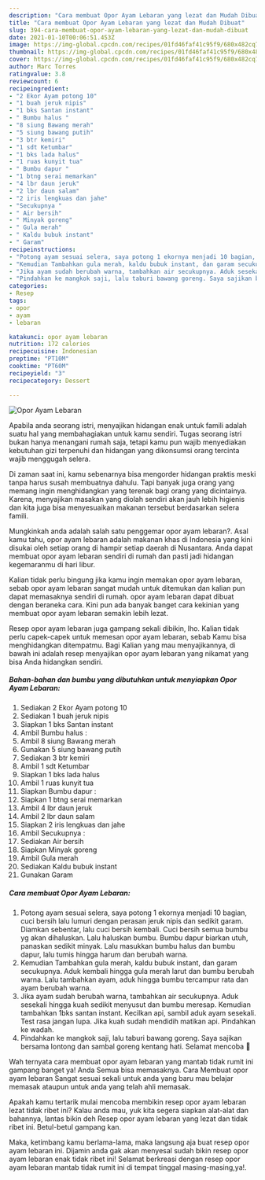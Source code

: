 ```yaml
---
description: "Cara membuat Opor Ayam Lebaran yang lezat dan Mudah Dibuat"
title: "Cara membuat Opor Ayam Lebaran yang lezat dan Mudah Dibuat"
slug: 394-cara-membuat-opor-ayam-lebaran-yang-lezat-dan-mudah-dibuat
date: 2021-01-10T00:06:51.453Z
image: https://img-global.cpcdn.com/recipes/01fd46faf41c95f9/680x482cq70/opor-ayam-lebaran-foto-resep-utama.jpg
thumbnail: https://img-global.cpcdn.com/recipes/01fd46faf41c95f9/680x482cq70/opor-ayam-lebaran-foto-resep-utama.jpg
cover: https://img-global.cpcdn.com/recipes/01fd46faf41c95f9/680x482cq70/opor-ayam-lebaran-foto-resep-utama.jpg
author: Marc Torres
ratingvalue: 3.8
reviewcount: 6
recipeingredient:
- "2 Ekor Ayam potong 10"
- "1 buah jeruk nipis"
- "1 bks Santan instant"
- " Bumbu halus "
- "8 siung Bawang merah"
- "5 siung bawang putih"
- "3 btr kemiri"
- "1 sdt Ketumbar"
- "1 bks lada halus"
- "1 ruas kunyit tua"
- " Bumbu dapur "
- "1 btng serai memarkan"
- "4 lbr daun jeruk"
- "2 lbr daun salam"
- "2 iris lengkuas dan jahe"
- "Secukupnya "
- " Air bersih"
- " Minyak goreng"
- " Gula merah"
- " Kaldu bubuk instant"
- " Garam"
recipeinstructions:
- "Potong ayam sesuai selera, saya potong 1 ekornya menjadi 10 bagian, cuci bersih lalu lumuri dengan perasan jeruk nipis dan sedikit garam. Diamkan sebentar, lalu cuci bersih kembali. Cuci bersih semua bumbu yg akan dihaluskan. Lalu haluskan bumbu. Bumbu dapur biarkan utuh, panaskan sedikit minyak. Lalu masukkan bumbu halus dan bumbu dapur, lalu tumis hingga harum dan berubah warna."
- "Kemudian Tambahkan gula merah, kaldu bubuk instant, dan garam secukupnya. Aduk kembali hingga gula merah larut dan bumbu berubah warna. Lalu tambahkan ayam, aduk hingga bumbu tercampur rata dan ayam berubah warna."
- "Jika ayam sudah berubah warna, tambahkan air secukupnya. Aduk sesekali hingga kuah sedikit menyusut dan bumbu meresap. Kemudian tambahkan 1bks santan instant. Kecilkan api, sambil aduk ayam sesekali. Test rasa jangan lupa. Jika kuah sudah mendidih matikan api. Pindahkan ke wadah."
- "Pindahkan ke mangkok saji, lalu taburi bawang goreng. Saya sajikan bersama lontong dan sambal goreng kentang hati. Selamat mencoba 🙏"
categories:
- Resep
tags:
- opor
- ayam
- lebaran

katakunci: opor ayam lebaran 
nutrition: 172 calories
recipecuisine: Indonesian
preptime: "PT10M"
cooktime: "PT60M"
recipeyield: "3"
recipecategory: Dessert

---
```



![Opor Ayam Lebaran](https://img-global.cpcdn.com/recipes/01fd46faf41c95f9/680x482cq70/opor-ayam-lebaran-foto-resep-utama.jpg)

Apabila anda seorang istri, menyajikan hidangan enak untuk famili adalah suatu hal yang membahagiakan untuk kamu sendiri. Tugas seorang istri bukan hanya menangani rumah saja, tetapi kamu pun wajib menyediakan kebutuhan gizi terpenuhi dan hidangan yang dikonsumsi orang tercinta wajib menggugah selera.

Di zaman  saat ini, kamu sebenarnya bisa mengorder hidangan praktis meski tanpa harus susah membuatnya dahulu. Tapi banyak juga orang yang memang ingin menghidangkan yang terenak bagi orang yang dicintainya. Karena, menyajikan masakan yang diolah sendiri akan jauh lebih higienis dan kita juga bisa menyesuaikan makanan tersebut berdasarkan selera famili. 



Mungkinkah anda adalah salah satu penggemar opor ayam lebaran?. Asal kamu tahu, opor ayam lebaran adalah makanan khas di Indonesia yang kini disukai oleh setiap orang di hampir setiap daerah di Nusantara. Anda dapat membuat opor ayam lebaran sendiri di rumah dan pasti jadi hidangan kegemaranmu di hari libur.

Kalian tidak perlu bingung jika kamu ingin memakan opor ayam lebaran, sebab opor ayam lebaran sangat mudah untuk ditemukan dan kalian pun dapat memasaknya sendiri di rumah. opor ayam lebaran dapat dibuat dengan beraneka cara. Kini pun ada banyak banget cara kekinian yang membuat opor ayam lebaran semakin lebih lezat.

Resep opor ayam lebaran juga gampang sekali dibikin, lho. Kalian tidak perlu capek-capek untuk memesan opor ayam lebaran, sebab Kamu bisa menghidangkan ditempatmu. Bagi Kalian yang mau menyajikannya, di bawah ini adalah resep menyajikan opor ayam lebaran yang nikamat yang bisa Anda hidangkan sendiri.

<!--inarticleads1-->

##### Bahan-bahan dan bumbu yang dibutuhkan untuk menyiapkan Opor Ayam Lebaran:

1. Sediakan 2 Ekor Ayam potong 10
1. Sediakan 1 buah jeruk nipis
1. Siapkan 1 bks Santan instant
1. Ambil  Bumbu halus :
1. Ambil 8 siung Bawang merah
1. Gunakan 5 siung bawang putih
1. Sediakan 3 btr kemiri
1. Ambil 1 sdt Ketumbar
1. Siapkan 1 bks lada halus
1. Ambil 1 ruas kunyit tua
1. Siapkan  Bumbu dapur :
1. Siapkan 1 btng serai memarkan
1. Ambil 4 lbr daun jeruk
1. Ambil 2 lbr daun salam
1. Siapkan 2 iris lengkuas dan jahe
1. Ambil Secukupnya :
1. Sediakan  Air bersih
1. Siapkan  Minyak goreng
1. Ambil  Gula merah
1. Sediakan  Kaldu bubuk instant
1. Gunakan  Garam




<!--inarticleads2-->

##### Cara membuat Opor Ayam Lebaran:

1. Potong ayam sesuai selera, saya potong 1 ekornya menjadi 10 bagian, cuci bersih lalu lumuri dengan perasan jeruk nipis dan sedikit garam. Diamkan sebentar, lalu cuci bersih kembali. Cuci bersih semua bumbu yg akan dihaluskan. Lalu haluskan bumbu. Bumbu dapur biarkan utuh, panaskan sedikit minyak. Lalu masukkan bumbu halus dan bumbu dapur, lalu tumis hingga harum dan berubah warna.
1. Kemudian Tambahkan gula merah, kaldu bubuk instant, dan garam secukupnya. Aduk kembali hingga gula merah larut dan bumbu berubah warna. Lalu tambahkan ayam, aduk hingga bumbu tercampur rata dan ayam berubah warna.
1. Jika ayam sudah berubah warna, tambahkan air secukupnya. Aduk sesekali hingga kuah sedikit menyusut dan bumbu meresap. Kemudian tambahkan 1bks santan instant. Kecilkan api, sambil aduk ayam sesekali. Test rasa jangan lupa. Jika kuah sudah mendidih matikan api. Pindahkan ke wadah.
1. Pindahkan ke mangkok saji, lalu taburi bawang goreng. Saya sajikan bersama lontong dan sambal goreng kentang hati. Selamat mencoba 🙏




Wah ternyata cara membuat opor ayam lebaran yang mantab tidak rumit ini gampang banget ya! Anda Semua bisa memasaknya. Cara Membuat opor ayam lebaran Sangat sesuai sekali untuk anda yang baru mau belajar memasak ataupun untuk anda yang telah ahli memasak.

Apakah kamu tertarik mulai mencoba membikin resep opor ayam lebaran lezat tidak ribet ini? Kalau anda mau, yuk kita segera siapkan alat-alat dan bahannya, lantas bikin deh Resep opor ayam lebaran yang lezat dan tidak ribet ini. Betul-betul gampang kan. 

Maka, ketimbang kamu berlama-lama, maka langsung aja buat resep opor ayam lebaran ini. Dijamin anda gak akan menyesal sudah bikin resep opor ayam lebaran enak tidak ribet ini! Selamat berkreasi dengan resep opor ayam lebaran mantab tidak rumit ini di tempat tinggal masing-masing,ya!.

